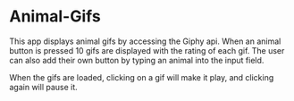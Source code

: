 # Animal-Gifs

This app displays animal gifs by accessing the Giphy api. When an animal button is pressed 10 gifs are displayed with the rating of each gif. The user can also add their own button by typing an animal into the input field.

When the gifs are loaded, clicking on a gif will make it play, and clicking again will pause it.